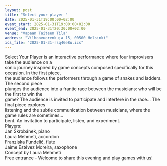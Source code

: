 ```yaml
---
layout: post
title: "Select your player "
date: 2025-01-31T19:00:00+02:00
event_start: 2025-01-31T19:00:00+02:00
event_end: 2025-01-31T20:30:00+02:00
venue: "Vapaan Taiteen Tila"
address: "Vilhonvuorenkuja 15, 00500 Helsinki"
ics_file: "2025-01-31-rsq46e8u.ics"
---
```


Select Your Player is an interactive performance where four improvisers take the audience on a  
sonic journey inspired by game concepts composed specifically for this occasion. In the first piece,  
the audience follows the performers through a game of snakes and ladders. The second piece  
plunges the audience into a frantic race between the musicians: who will be the first to win the  
game? The audience is invited to participate and interfere in the race... The final piece explores  
listening and the subtle communication between musicians, where the game rules are sometimes...  
bent. An invitation to participate, listen, and experiment.  
Players:  
Jan Škrobánek, piano  
Laura Mehmeti, accordion  
Franziska Fundelić, flute  
Jaime Estévez Moreira, saxophone  
Concept by Laura Mehmeti  
Free entrance - Welcome to share this evening and play games with us!
